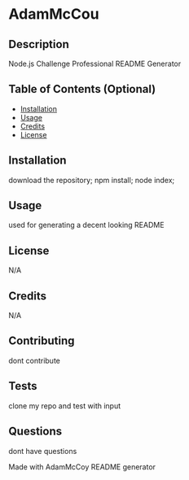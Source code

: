 
# AdamMcCou

## Description 
Node.js Challenge Professional README Generator

## Table of Contents (Optional)

* [Installation](#installation)
* [Usage](#usage)
* [Credits](#credits)
* [License](#license)

## Installation
download the repository; npm install; node index;

## Usage 
used for generating a decent looking README

## License
N/A

## Credits
N/A

## Contributing
dont contribute

## Tests
clone my repo and test with input

## Questions
dont have questions

Made with AdamMcCoy README generator
    
